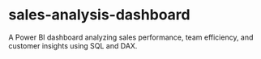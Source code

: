 # sales-analysis-dashboard
A Power BI dashboard analyzing sales performance, team efficiency, and customer insights using SQL and DAX.
